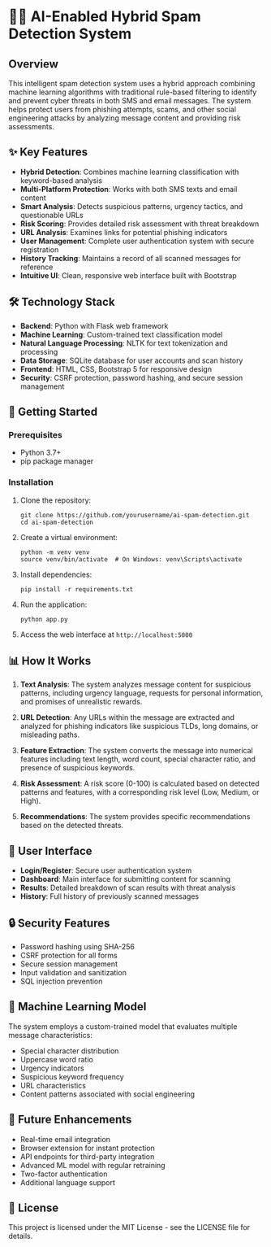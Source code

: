 # 📧🔐 AI-Enabled Hybrid Spam Detection System

## Overview

This intelligent spam detection system uses a hybrid approach combining machine learning algorithms with traditional rule-based filtering to identify and prevent cyber threats in both SMS and email messages. The system helps protect users from phishing attempts, scams, and other social engineering attacks by analyzing message content and providing risk assessments.

## ✨ Key Features

- **Hybrid Detection**: Combines machine learning classification with keyword-based analysis
- **Multi-Platform Protection**: Works with both SMS texts and email content
- **Smart Analysis**: Detects suspicious patterns, urgency tactics, and questionable URLs
- **Risk Scoring**: Provides detailed risk assessment with threat breakdown
- **URL Analysis**: Examines links for potential phishing indicators
- **User Management**: Complete user authentication system with secure registration
- **History Tracking**: Maintains a record of all scanned messages for reference
- **Intuitive UI**: Clean, responsive web interface built with Bootstrap

## 🛠️ Technology Stack

- **Backend**: Python with Flask web framework
- **Machine Learning**: Custom-trained text classification model
- **Natural Language Processing**: NLTK for text tokenization and processing
- **Data Storage**: SQLite database for user accounts and scan history
- **Frontend**: HTML, CSS, Bootstrap 5 for responsive design
- **Security**: CSRF protection, password hashing, and secure session management

## 🚀 Getting Started

### Prerequisites

- Python 3.7+
- pip package manager

### Installation

1. Clone the repository:
   ```
   git clone https://github.com/yourusername/ai-spam-detection.git
   cd ai-spam-detection
   ```

2. Create a virtual environment:
   ```
   python -m venv venv
   source venv/bin/activate  # On Windows: venv\Scripts\activate
   ```

3. Install dependencies:
   ```
   pip install -r requirements.txt
   ```

4. Run the application:
   ```
   python app.py
   ```

5. Access the web interface at `http://localhost:5000`

## 📊 How It Works

1. **Text Analysis**: The system analyzes message content for suspicious patterns, including urgency language, requests for personal information, and promises of unrealistic rewards.

2. **URL Detection**: Any URLs within the message are extracted and analyzed for phishing indicators like suspicious TLDs, long domains, or misleading paths.

3. **Feature Extraction**: The system converts the message into numerical features including text length, word count, special character ratio, and presence of suspicious keywords.

4. **Risk Assessment**: A risk score (0-100) is calculated based on detected patterns and features, with a corresponding risk level (Low, Medium, or High).

5. **Recommendations**: The system provides specific recommendations based on the detected threats.

## 👤 User Interface

- **Login/Register**: Secure user authentication system
- **Dashboard**: Main interface for submitting content for scanning
- **Results**: Detailed breakdown of scan results with threat analysis
- **History**: Full history of previously scanned messages

## 🔒 Security Features

- Password hashing using SHA-256
- CSRF protection for all forms
- Secure session management
- Input validation and sanitization
- SQL injection prevention

## 🧠 Machine Learning Model

The system employs a custom-trained model that evaluates multiple message characteristics:
- Special character distribution
- Uppercase word ratio
- Urgency indicators
- Suspicious keyword frequency
- URL characteristics
- Content patterns associated with social engineering

## 📝 Future Enhancements

- Real-time email integration
- Browser extension for instant protection
- API endpoints for third-party integration
- Advanced ML model with regular retraining
- Two-factor authentication
- Additional language support

## 📄 License

This project is licensed under the MIT License - see the LICENSE file for details.

